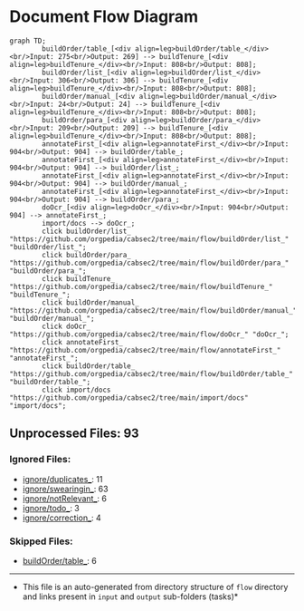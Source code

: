 # Document Flow Diagram
```mermaid
graph TD;
        buildOrder/table_[<div align=leg>buildOrder/table_</div><br/>Input: 275<br/>Output: 269] --> buildTenure_[<div align=leg>buildTenure_</div><br/>Input: 808<br/>Output: 808];
        buildOrder/list_[<div align=leg>buildOrder/list_</div><br/>Input: 306<br/>Output: 306] --> buildTenure_[<div align=leg>buildTenure_</div><br/>Input: 808<br/>Output: 808];
        buildOrder/manual_[<div align=leg>buildOrder/manual_</div><br/>Input: 24<br/>Output: 24] --> buildTenure_[<div align=leg>buildTenure_</div><br/>Input: 808<br/>Output: 808];
        buildOrder/para_[<div align=leg>buildOrder/para_</div><br/>Input: 209<br/>Output: 209] --> buildTenure_[<div align=leg>buildTenure_</div><br/>Input: 808<br/>Output: 808];
        annotateFirst_[<div align=leg>annotateFirst_</div><br/>Input: 904<br/>Output: 904] --> buildOrder/table_;
        annotateFirst_[<div align=leg>annotateFirst_</div><br/>Input: 904<br/>Output: 904] --> buildOrder/list_;
        annotateFirst_[<div align=leg>annotateFirst_</div><br/>Input: 904<br/>Output: 904] --> buildOrder/manual_;
        annotateFirst_[<div align=leg>annotateFirst_</div><br/>Input: 904<br/>Output: 904] --> buildOrder/para_;
        doOcr_[<div align=leg>doOcr_</div><br/>Input: 904<br/>Output: 904] --> annotateFirst_;
        import/docs --> doOcr_;
        click buildOrder/list_ "https://github.com/orgpedia/cabsec2/tree/main/flow/buildOrder/list_" "buildOrder/list_";
        click buildOrder/para_ "https://github.com/orgpedia/cabsec2/tree/main/flow/buildOrder/para_" "buildOrder/para_";
        click buildTenure_ "https://github.com/orgpedia/cabsec2/tree/main/flow/buildTenure_" "buildTenure_";
        click buildOrder/manual_ "https://github.com/orgpedia/cabsec2/tree/main/flow/buildOrder/manual_" "buildOrder/manual_";
        click doOcr_ "https://github.com/orgpedia/cabsec2/tree/main/flow/doOcr_" "doOcr_";
        click annotateFirst_ "https://github.com/orgpedia/cabsec2/tree/main/flow/annotateFirst_" "annotateFirst_";
        click buildOrder/table_ "https://github.com/orgpedia/cabsec2/tree/main/flow/buildOrder/table_" "buildOrder/table_";
        click import/docs "https://github.com/orgpedia/cabsec2/tree/main/import/docs" "import/docs";
```
## Unprocessed Files: 93
### Ignored Files:
  - [ignore/duplicates_](ignore/duplicates_): 11
  - [ignore/swearingin_](ignore/swearingin_): 63
  - [ignore/notRelevant_](ignore/notRelevant_): 6
  - [ignore/todo_](ignore/todo_): 3
  - [ignore/correction_](ignore/correction_): 4
### Skipped Files:
  - [buildOrder/table_](buildOrder/table_): 6

---
* This file is an auto-generated from directory structure of `flow` directory and links present in `input` and `output` sub-folders (tasks)*
